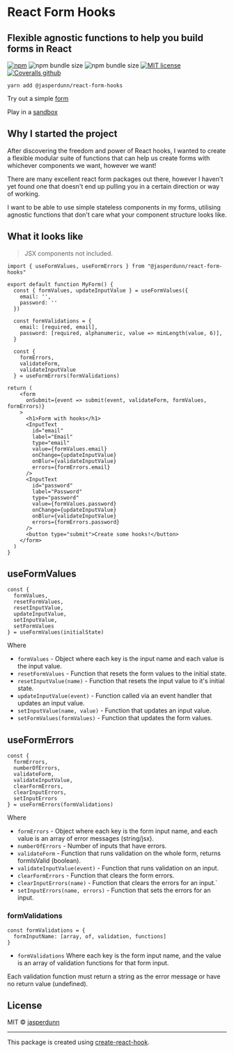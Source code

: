 # React Form Hooks

## Flexible agnostic functions to help you build forms in React

[![npm](https://img.shields.io/npm/v/@jasperdunn/react-form-hooks.svg?color=%232c8ebb&style=flat-square)](https://www.npmjs.com/package/@jasperdunn/react-form-hooks)
![npm bundle size](https://img.shields.io/bundlephobia/min/@jasperdunn/react-form-hooks.svg?color=rgb%28113%2C%20138%2C%20240%29&label=minified&style=flat-square)
![npm bundle size](https://img.shields.io/bundlephobia/minzip/@jasperdunn/react-form-hooks.svg?color=rgb%28113%2C%20138%2C%20240%29&label=gzipped&style=flat-square)
[![MIT license](https://img.shields.io/npm/l/@jasperdunn/react-form-hooks.svg?color=%233DA639&style=flat-square)](http://opensource.org/licenses/MIT)
[![Coveralls github](https://img.shields.io/coveralls/github/jasperdunn/react-form-hooks.svg?color=green&style=flat-square)](https://coveralls.io/github/jasperdunn/react-form-hooks?branch=master)

`yarn add @jasperdunn/react-form-hooks`

Try out a simple [form](https://jasperdunn.github.io/react-form-hooks/)

Play in a [sandbox](https://codesandbox.io/s/937p7o6plp)

## Why I started the project

After discovering the freedom and power of React hooks,
I wanted to create a flexible modular suite of functions that can help us create forms
with whichever components we want, however we want!

There are many excellent react form packages out there, however I haven't yet found one that doesn't
end up pulling you in a certain direction or way of working.

I want to be able to use simple stateless components in my forms, utilising agnostic
functions that don't care what your component structure looks like.

## What it looks like

> JSX components not included.

```
import { useFormValues, useFormErrors } from "@jasperdunn/react-form-hooks"

export default function MyForm() {
  const { formValues, updateInputValue } = useFormValues({
    email: '',
    password: ''
  })

  const formValidations = {
    email: [required, email],
    password: [required, alphanumeric, value => minLength(value, 6)],
  }

  const {
    formErrors,
    validateForm,
    validateInputValue
  } = useFormErrors(formValidations)

return (
    <form
      onSubmit={event => submit(event, validateForm, formValues, formErrors)}
    >
      <h1>Form with hooks</h1>
      <InputText
        id="email"
        label="Email"
        type="email"
        value={formValues.email}
        onChange={updateInputValue}
        onBlur={validateInputValue}
        errors={formErrors.email}
      />
      <InputText
        id="password"
        label="Password"
        type="password"
        value={formValues.password}
        onChange={updateInputValue}
        onBlur={validateInputValue}
        errors={formErrors.password}
      />
      <button type="submit">Create some hooks!</button>
    </form>
  )
}
```

## useFormValues

```
const {
  formValues,
  resetFormValues,
  resetInputValue,
  updateInputValue,
  setInputValue,
  setFormValues
} = useFormValues(initialState)
```

Where

- `formValues` - Object where each key is the input name and each value is the input value.
- `resetFormValues` - Function that resets the form values to the initial state.
- `resetInputValue(name)` - Function that resets the input value to it's initial state.
- `updateInputValue(event)` - Function called via an event handler that updates an input value.
- `setInputValue(name, value)` - Function that updates an input value.
- `setFormValues(formValues)` - Function that updates the form values.

## useFormErrors

```
const {
  formErrors,
  numberOfErrors,
  validateForm,
  validateInputValue,
  clearFormErrors,
  clearInputErrors,
  setInputErrors
} = useFormErrors(formValidations)
```

Where

- `formErrors` - Object where each key is the form input name, and each value is an array of error messages (string/jsx).
- `numberOfErrors` - Number of inputs that have errors.
- `validateForm` - Function that runs validation on the whole form, returns formIsValid (boolean).
- `validateInputValue(event)` - Function that runs validation on an input.
- `clearFormErrors` - Function that clears the form errors.
- `clearInputErrors(name)` - Function that clears the errors for an input.`
- `setInputErrors(name, errors)` - Function that sets the errors for an input.

### formValidations

```
const formValidations = {
  formInputName: [array, of, validation, functions]
}
```

- `formValidations` Where each key is the form input name,
  and the value is an array of validation functions for that form input.

Each validation function must return a string as the error message or have no return value (undefined).

## License

MIT © [jasperdunn](https://github.com/jasperdunn)

---

This package is created using [create-react-hook](https://github.com/hermanya/create-react-hook).
